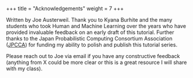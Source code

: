+++
title = "Acknowledgements"
weight = 7
+++

Written by Joe Austerweil. Thank you to Kyana Burhite and the many students who took Human and Machine Learning over the years who have provided invaluable feedback on an early draft of this tutorial. Further thanks to the Japan Probabilistic Computing Consortium Association ([JPCCA](https://jpcca.org/)) for funding my ability to polish and publish this tutorial series. 

Please reach out to Joe via email if you have any constructive feedback (anything from X could be more clear or this is a great resource I will share with my class).